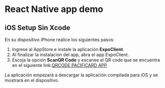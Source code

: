 # React Native app demo
## iOS Setup Sin Xcode
En su dispositivo iPhone realice los siguientes pasos:

1. Ingrese al AppStore e instale la aplicación **ExpoClient**.
1. Al finalizar la instalación del app, abra el app ExpoClient.
1. Escoja la opción **ScanQR Code** y escanee el QR code que se encuentra en el siguiente link:[QRCODE PACIFICARD APP](https://expo.io/@fabio.bazurto/testing) 

La aplicación empezará a descargar la aplicación compilada para iOS y se mostrará en el dispositivo.
